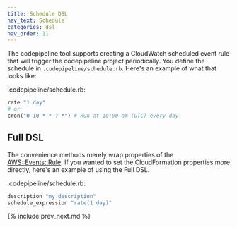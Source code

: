 ```yaml
---
title: Schedule DSL
nav_text: Schedule
categories: dsl
nav_order: 11
---
```


The codepipeline tool supports creating a CloudWatch scheduled event rule that will trigger the codepipeline project periodically.  You define the schedule in `.codepipeline/schedule.rb`. Here's an example of what that looks like:

.codepipeline/schedule.rb:

```ruby
rate "1 day"
# or
cron("0 10 * * ? *") # Run at 10:00 am (UTC) every day
```

## Full DSL

The convenience methods merely wrap properties of the [AWS::Events::Rule](https://docs.aws.amazon.com/AWSCloudFormation/latest/UserGuide/aws-resource-events-rule.html#cfn-events-rule-description).  If you wanted to set the CloudFormation properties more directly, here's an example of using the Full DSL.

.codepipeline/schedule.rb:

```ruby
description "my description"
schedule_expression "rate(1 day)"
```

{% include prev_next.md %}